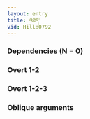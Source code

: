 ```yaml
---
layout: entry
title: འཐད་
vid: Hill:0792
---
```

### Dependencies (N = 0)


### Overt 1-2


### Overt 1-2-3


### Oblique arguments
